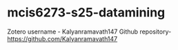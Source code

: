 # mcis6273-s25-datamining

Zotero username - Kalyanramavath147
Github repository- https://github.com/Kalyanramavath147
